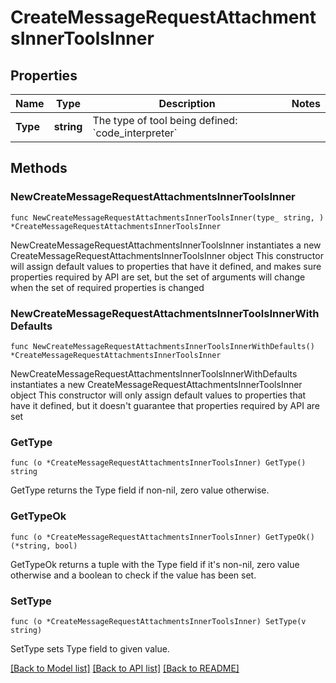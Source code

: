 # CreateMessageRequestAttachmentsInnerToolsInner

## Properties

Name | Type | Description | Notes
------------ | ------------- | ------------- | -------------
**Type** | **string** | The type of tool being defined: &#x60;code_interpreter&#x60; | 

## Methods

### NewCreateMessageRequestAttachmentsInnerToolsInner

`func NewCreateMessageRequestAttachmentsInnerToolsInner(type_ string, ) *CreateMessageRequestAttachmentsInnerToolsInner`

NewCreateMessageRequestAttachmentsInnerToolsInner instantiates a new CreateMessageRequestAttachmentsInnerToolsInner object
This constructor will assign default values to properties that have it defined,
and makes sure properties required by API are set, but the set of arguments
will change when the set of required properties is changed

### NewCreateMessageRequestAttachmentsInnerToolsInnerWithDefaults

`func NewCreateMessageRequestAttachmentsInnerToolsInnerWithDefaults() *CreateMessageRequestAttachmentsInnerToolsInner`

NewCreateMessageRequestAttachmentsInnerToolsInnerWithDefaults instantiates a new CreateMessageRequestAttachmentsInnerToolsInner object
This constructor will only assign default values to properties that have it defined,
but it doesn't guarantee that properties required by API are set

### GetType

`func (o *CreateMessageRequestAttachmentsInnerToolsInner) GetType() string`

GetType returns the Type field if non-nil, zero value otherwise.

### GetTypeOk

`func (o *CreateMessageRequestAttachmentsInnerToolsInner) GetTypeOk() (*string, bool)`

GetTypeOk returns a tuple with the Type field if it's non-nil, zero value otherwise
and a boolean to check if the value has been set.

### SetType

`func (o *CreateMessageRequestAttachmentsInnerToolsInner) SetType(v string)`

SetType sets Type field to given value.



[[Back to Model list]](../README.md#documentation-for-models) [[Back to API list]](../README.md#documentation-for-api-endpoints) [[Back to README]](../README.md)


